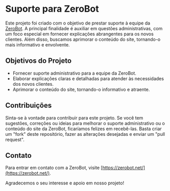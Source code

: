 # Suporte para ZeroBot

Este projeto foi criado com o objetivo de prestar suporte à equipe da [ZeroBot](https://zerobot.net/). A principal finalidade é auxiliar em questões administrativas, com um foco especial em fornecer explicações abrangentes para os novos clientes. Além disso, buscamos aprimorar o conteúdo do site, tornando-o mais informativo e envolvente.

## Objetivos do Projeto

- Fornecer suporte administrativo para a equipe da ZeroBot.
- Elaborar explicações claras e detalhadas para atender às necessidades dos novos clientes.
- Aprimorar o conteúdo do site, tornando-o informativo e atraente.

## Contribuições

Sinta-se à vontade para contribuir para este projeto. Se você tem sugestões, correções ou ideias para melhorar o suporte administrativo ou o conteúdo do site da ZeroBot, ficaríamos felizes em recebê-las. Basta criar um "fork" deste repositório, fazer as alterações desejadas e enviar um "pull request".

## Contato

Para entrar em contato com a ZeroBot, visite [https://zerobot.net/](https://zerobot.net/).

Agradecemos o seu interesse e apoio em nosso projeto!
